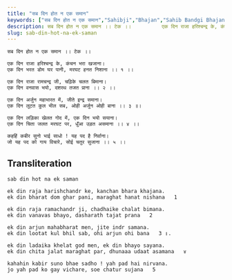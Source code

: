 ```yaml
---
title: "सब दिन होत न एक समान"
keywords: ["सब दिन होत न एक समान","Sahibji","Bhajan","Sahib Bandgi Bhajan","Sant Kabir Bhajan","bhajan lyrics","साहिब बंदगी भजन","भजन"]
description: सब दिन होत न एक समान ।। टेक ।।          एक दिन राजा हरिश्चन्द्र के, कंचन भरा खजाना।       एक दिन भरत डोम घर पानी, मरघट हनत निशाना ।। १ ।।          ए
slug: sab-din-hot-na-ek-saman
---
```


  
    सब दिन होत न एक समान ।। टेक ।।  
  
    एक दिन राजा हरिश्चन्द्र के, कंचन भरा खजाना।  
    एक दिन भरत डोम घर पानी, मरघट हनत निशाना ।। १ ।।  
  
    एक दिन राजा रामचन्द्र जी, चढ़िके चलत बिमाना।  
    एक दिन वनवास भयो, दशरथ तजत प्राना ।। २ ।।  
  
    एक दिन अर्जुन महाभारत में, जीते इन्द्र समाना।  
    एक दिन लूटत कुल भील सब, ओही अर्जुन ओही बाना ।। ३ ॥।  
  
    एक दिन लड़िका खेलत गोद में, एक दिन भयो सयाना।  
    एक दिन चिता जलत मरघट पर, धुँआ उड़त असमाना ।। ४ ।।  
  
    कहहिं कबीर सुनो भाई साधो ! यह पद है निर्वाना।  
    जो यह पद को गाय विचारे, सोई चतुर सुजाना ।। ५ ।।  


## Transliteration

  
    sab din hot na ek saman      
  
    ek din raja harishchandr ke, kanchan bhara khajana.  
    ek din bharat dom ghar pani, maraghat hanat nishana   1    
  
    ek din raja ramachandr ji, chadhaike chalat bimana.  
    ek din vanavas bhayo, dasharath tajat prana   2    
  
    ek din arjun mahabharat men, jite indr samana.  
    ek din lootat kul bhil sab, ohi arjun ohi bana   3 ॥.  
  
    ek din ladaika khelat god men, ek din bhayo sayana.  
    ek din chita jalat maraghat par, dhunaaa udaat asamana   ४    
  
    kahahin kabir suno bhae sadho ! yah pad hai nirvana.  
    jo yah pad ko gay vichare, soe chatur sujana   5    

  